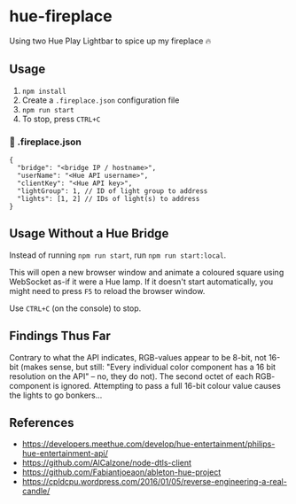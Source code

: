 # hue-fireplace

Using two Hue Play Lightbar to spice up my fireplace 🔥

## Usage

1. `npm install`
2. Create a `.fireplace.json` configuration file
3. `npm run start`
4. To stop, press `CTRL+C`

### 📄 .fireplace.json

```jsonc
{
  "bridge": "<bridge IP / hostname>",
  "userName": "<Hue API username>",
  "clientKey": "<Hue API key>",
  "lightGroup": 1, // ID of light group to address
  "lights": [1, 2] // IDs of light(s) to address
}
```

## Usage Without a Hue Bridge

Instead of running `npm run start`, run `npm run start:local`.

This will open a new browser window and animate a coloured square using
WebSocket as-if it were a Hue lamp. If it doesn't start automatically, you might
need to press `F5` to reload the browser window.

Use `CTRL+C` (on the console) to stop.

## Findings Thus Far

Contrary to what the API indicates, RGB-values appear to be 8-bit, not 16-bit
(makes sense, but still: "Every individual color component has a 16 bit
resolution on the API" &ndash; no, they do not). The second octet of each RGB-
component is ignored. Attempting to pass a full 16-bit colour value causes the
lights to go bonkers...

## References

- https://developers.meethue.com/develop/hue-entertainment/philips-hue-entertainment-api/
- https://github.com/AlCalzone/node-dtls-client
- https://github.com/Fabiantjoeaon/ableton-hue-project
- https://cpldcpu.wordpress.com/2016/01/05/reverse-engineering-a-real-candle/

